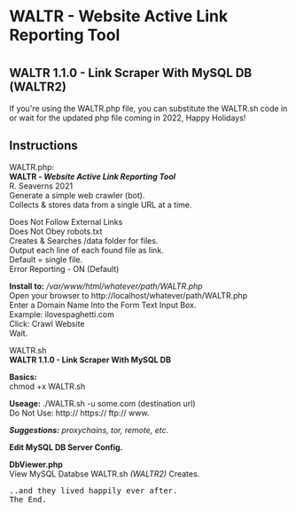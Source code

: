<h1>WALTR - Website Active Link Reporting Tool<h1>
  <h2>WALTR 1.1.0 - Link Scraper With MySQL DB (WALTR2)</h2>
<p>If you're using the WALTR.php file, you can substitute the WALTR.sh code in<br>
  or wait for the updated php file coming in 2022, Happy Holidays!<br>
  <h2>Instructions</h2>
<p>WALTR.php:<br>
  <b>WALTR - <em>Website Active Link Reporting Tool</em></b><br>
  R. Seaverns 2021 <br>
  Generate a simple web crawler (bot).<br>
    Collects & stores data from a single URL at a time.</p>
  
  <p>Does Not Follow External Links<br>
  Does Not Obey robots.txt<br>
  Creates & Searches /data folder for files.<br>
  Output each line of each found file as link.<br>
  Default = single file.<br>
    Error Reporting - ON (Default)</p>
  
  <p><b>Install to:</b> <em>/var/www/html/whatever/path/WALTR.php</em><br>
  Open your browser to http://localhost/whatever/path/WALTR.php<br>
  Enter a Domain Name Into the Form Text Input Box.<br>
  Example: ilovespaghetti.com<br>
  Click: Crawl Website<br>
    Wait.</p>
  
  <p>WALTR.sh<br>
    <b>WALTR 1.1.0 - Link Scraper With MySQL DB</b></p>

  <p><b>Basics:</b><br>
    chmod +x WALTR.sh</p>

  <p><b>Useage:</b> ./WALTR.sh -u some.com (destination url)<br>
    Do Not Use: http:// https:// ftp:// www.</p>

  <p><b><em>Suggestions:</b> proxychains, tor, remote, etc.</em></p>

  <p><b>Edit MySQL DB Server Config.</b></p>
  
  <p><b>DbViewer.php</b><br>
    View MySQL Databse WALTR.sh <em>(WALTR2)</em> Creates.</p>
  
  <pre>..and they lived happily ever after.<br>The End.</pre>
